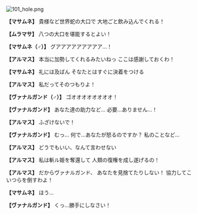 
![101_hole.png](../images/backgrounds/101_hole.png)

**【マサムネ】**
貴様など世界蛇の大口で
大地ごと飲み込んでくれる！

**【ムラマサ】**
八つの大口を堪能するとよい！

**【マサムネ（♂）】**
グアアアアアアアアア…！

**【アルマス】**
本当に加勢してくれるみたいねっ
ここは感謝しておくわ！

**【マサムネ】**
礼には及ばん
そなたとはすぐに決着をつける

**【アルマス】**
私だってそのつもりよ！

**【ヴァナルガンド（♂）】**
ゴオオオオオオオオ！

**【ヴァナルガンド】**
あなた達の助力など…
必要…ありません…！

**【アルマス】**
ふざけないで！

**【ヴァナルガンド】**
むっ…
何で…あなたが怒るのですか？
私のことなど…

**【アルマス】**
どうでもいい、なんて言わせない

**【アルマス】**
私は斬ル姫を奪還して
人類の復権を成し遂げるの！

**【アルマス】**
だからヴァナルガンド、
あなたを見捨てたりしない！
協力してこいつらを倒すわよ！

**【マサムネ】**
ほう…

**【ヴァナルガンド】**
くっ…勝手にしなさい！